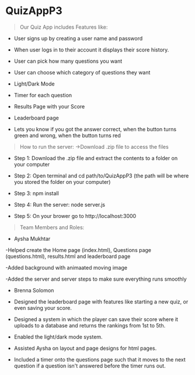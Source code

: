 # QuizAppP3
>Our Quiz App includes Features like:

- User signs up by creating a user name and password 

- When user logs in to their account it displays their score history.
  
- User can pick how many questions you want
  
- User can choose which category of questions they want
  
- Light/Dark Mode

- Timer for each question

- Results Page with your Score

- Leaderboard page

- Lets you know if you got the answer correct, when the button turns green and wrong, when the button turns red


>How to run the server:
->Download .zip file to access the files

- Step 1: Download the .zip file and extract the contents to a folder on your computer

- Step 2: Open terminal and cd path/to/QuizAppP3  (the path will be where you stored the folder on your computer)

- Step 3: npm install

- Step 4: Run the server: node server.js

- Step 5: On your brower go to http://localhost:3000


>Team Members and Roles:

- Aysha Mukhtar
  
-Helped create the Home page (index.html), Questions page (questions.html), results.html and leaderboard page

-Added background with animaated moving image

-Added the server and server steps to make sure everything runs smoothly





- Brenna Solomon
 
- Designed the leaderboard page with features like starting a new quiz, or even saving your score.
- Designed a system in which the player can save their score where it uploads to a database and returns the rankings from 1st to 5th.
- Enabled the light/dark mode system.
- Assisted Aysha on layout and page designs for html pages.
- Included a timer onto the questions page such that it moves to the next question if a question isn't answered before the timer runs out.

